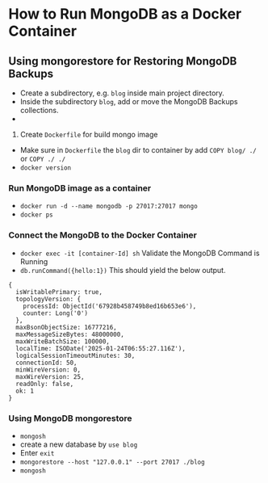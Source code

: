 # How to Run MongoDB as a Docker Container 

## Using mongorestore for Restoring MongoDB Backups
- Create a subdirectory, e.g. `blog` inside main project directory.
- Inside the subdirectory `blog`, add or move the MongoDB Backups collections.
- 

1. Create `Dockerfile` for build mongo image
- Make sure in `Dockerfile` the `blog` dir to container by add `COPY blog/ ./` or `COPY ./ ./`
- `docker version`

 ### Run MongoDB image as a container
- `docker run -d --name mongodb -p 27017:27017 mongo `
- `docker ps`
### Connect the MongoDB to the Docker Container
- `docker exec -it [container-Id] sh`
Validate the MongoDB Command is Running
- `db.runCommand({hello:1})`
This should yield the below output.
```
{
  isWritablePrimary: true,
  topologyVersion: {
    processId: ObjectId('67928b458749b8ed16b653e6'),
    counter: Long('0')
  },
  maxBsonObjectSize: 16777216,
  maxMessageSizeBytes: 48000000,
  maxWriteBatchSize: 100000,
  localTime: ISODate('2025-01-24T06:55:27.116Z'),
  logicalSessionTimeoutMinutes: 30,
  connectionId: 50,
  minWireVersion: 0,
  maxWireVersion: 25,
  readOnly: false,
  ok: 1
}
```

### Using MongoDB mongorestore
- `mongosh`
- create a new database by `use blog`
- Enter `exit`
- `mongorestore --host "127.0.0.1" --port 27017 ./blog`
- `mongosh`